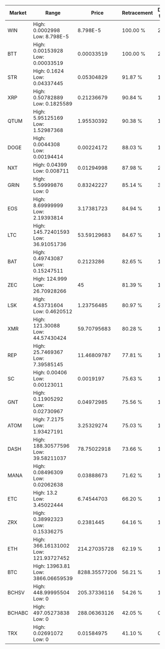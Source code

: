 | Market | Range | Price| Retracement | Doubles to 50% |
| --- | --- | --- | --- | --- |
| WIN | High: 0.0002998<br />Low: 8.798E-5 | 8.798E-5 | 100.00 % | 2.20 |
| BTT | High: 0.00153928<br />Low: 0.00033519 | 0.00033519 | 100.00 % | 2.80 |
| STR | High: 0.1624<br />Low: 0.04337445 | 0.05304829 | 91.87 % | 1.94 |
| XRP | High: 0.50782889<br />Low: 0.1825589 | 0.21236679 | 90.84 % | 1.63 |
| QTUM | High: 5.95125169<br />Low: 1.52987368 | 1.95530392 | 90.38 % | 1.91 |
| DOGE | High: 0.0044308<br />Low: 0.00194414 | 0.00224172 | 88.03 % | 1.42 |
| NXT | High: 0.04399<br />Low: 0.008711 | 0.01294998 | 87.98 % | 2.03 |
| GRIN | High: 5.59999876<br />Low: 0 | 0.83242227 | 85.14 % | 3.36 |
| EOS | High: 8.69999999<br />Low: 2.19393814 | 3.17381723 | 84.94 % | 1.72 |
| LTC | High: 145.72401593<br />Low: 36.91051736 | 53.59129683 | 84.67 % | 1.70 |
| BAT | High: 0.49743087<br />Low: 0.15247511 | 0.2123286 | 82.65 % | 1.53 |
| ZEC | High: 124.999<br />Low: 26.70928266 | 45 | 81.39 % | 1.69 |
| LSK | High: 4.53731604<br />Low: 0.4620512 | 1.23756485 | 80.97 % | 2.02 |
| XMR | High: 121.30088<br />Low: 44.57430424 | 59.70795683 | 80.28 % | 1.39 |
| REP | High: 25.7469367<br />Low: 7.39585145 | 11.46809787 | 77.81 % | 1.44 |
| SC | High: 0.00406<br />Low: 0.00123011 | 0.0019197 | 75.63 % | 1.38 |
| GNT | High: 0.11905292<br />Low: 0.02730967 | 0.04972985 | 75.56 % | 1.47 |
| ATOM | High: 7.2175<br />Low: 1.93427191 | 3.25329274 | 75.03 % | 1.41 |
| DASH | High: 188.30577596<br />Low: 39.58211037 | 78.75022918 | 73.66 % | 1.45 |
| MANA | High: 0.08496309<br />Low: 0.02062638 | 0.03888673 | 71.62 % | 1.36 |
| ETC | High: 13.2<br />Low: 3.45022444 | 6.74544703 | 66.20 % | 1.23 |
| ZRX | High: 0.38992323<br />Low: 0.15336275 | 0.2381445 | 64.16 % | 1.14 |
| ETH | High: 366.16131002<br />Low: 121.93727452 | 214.27035728 | 62.19 % | 1.14 |
| BTC | High: 13963.81<br />Low: 3866.06659539 | 8288.35577206 | 56.21 % | 1.08 |
| BCHSV | High: 448.99995504<br />Low: 0 | 205.37336116 | 54.26 % | 1.09 |
| BCHABC | High: 497.05273838<br />Low: 0 | 288.06363126 | 42.05 % | 0.00 |
| TRX | High: 0.02691072<br />Low: 0 | 0.01584975 | 41.10 % | 0.00 |
